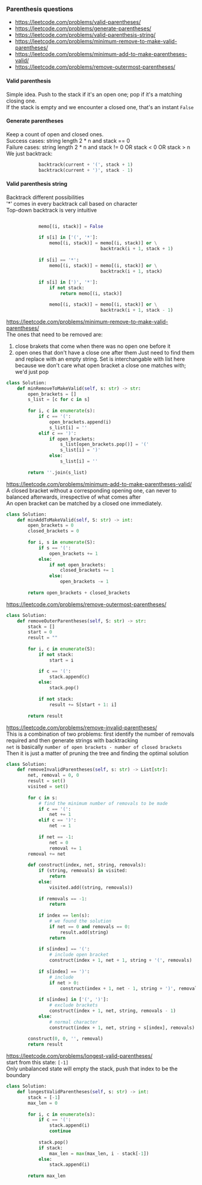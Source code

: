 ### Parenthesis questions

* https://leetcode.com/problems/valid-parentheses/
* https://leetcode.com/problems/generate-parentheses/
* https://leetcode.com/problems/valid-parenthesis-string/
* https://leetcode.com/problems/minimum-remove-to-make-valid-parentheses/
* https://leetcode.com/problems/minimum-add-to-make-parentheses-valid/
* https://leetcode.com/problems/remove-outermost-parentheses/

#### Valid parenthesis <br />
Simple idea. Push to the stack if it's an open one; pop if it's a matching closing one. <br />
If the stack is empty and we encounter a closed one, that's an instant `False`

#### Generate parentheses
Keep a count of open and closed ones. <br />
Success cases: string length 2 * n and stack == 0 <br />
Failure cases: string length 2 * n and stack != 0 OR stack < 0 OR stack > n <br />
We just backtrack:
```py
            backtrack(current + '(', stack + 1)
            backtrack(current + ')', stack - 1)
```

#### Valid parenthesis string
Backtrack different possibilities <br />
'*' comes in every backtrack call based on character <br />
Top-down backtrack is very intuitive
```py

            memo[(i, stack)] = False
            
            if s[i] in ['(', '*']:
                memo[(i, stack)] = memo[(i, stack)] or \
                                   backtrack(i + 1, stack + 1)
            
            if s[i] == '*':
                memo[(i, stack)] = memo[(i, stack)] or \
                                   backtrack(i + 1, stack)
            
            if s[i] in [')', '*']:
                if not stack:
                    return memo[(i, stack)]

                memo[(i, stack)] = memo[(i, stack)] or \
                                   backtrack(i + 1, stack - 1)
```
https://leetcode.com/problems/minimum-remove-to-make-valid-parentheses/ <br />
The ones that need to be removed are:
1. close brakets that come when there was no open one before it 
2. open ones that don't have a close one after them
Just need to find them and replace with an empty string.
Set is interchangable with list here because we don't care what open bracket a close one matches with; we'd just pop
```py
class Solution:
    def minRemoveToMakeValid(self, s: str) -> str:
        open_brackets = []
        s_list = [c for c in s]
        
        for i, c in enumerate(s):
            if c == '(':
                open_brackets.append(i)
                s_list[i] = ''
            elif c == ')':
                if open_brackets:
                    s_list[open_brackets.pop()] = '('
                    s_list[i] = ')'
                else:
                    s_list[i] = ''
        
        return ''.join(s_list)
```
https://leetcode.com/problems/minimum-add-to-make-parentheses-valid/ <br />
A closed bracket without a corresponding opening one, can never to balanced afterwards, irrespective of what comes after <br />
An open bracket can be matched by a closed one immediately.
```py
class Solution:
    def minAddToMakeValid(self, S: str) -> int:
        open_brackets = 0
        closed_brackets = 0
        
        for i, s in enumerate(S):
            if s == '(':
                open_brackets += 1
            else:
                if not open_brackets:
                    closed_brackets += 1
                else:
                    open_brackets -= 1
        
        return open_brackets + closed_brackets
```

https://leetcode.com/problems/remove-outermost-parentheses/
```py
class Solution:
    def removeOuterParentheses(self, S: str) -> str:
        stack = []
        start = 0
        result = ""
        
        for i, c in enumerate(S):
            if not stack:
                start = i

            if c == '(':
                stack.append(c)
            else:
                stack.pop()
            
            if not stack:
                result += S[start + 1: i]
        
        return result            
```
https://leetcode.com/problems/remove-invalid-parentheses/ <br />
This is a combination of two problems: first identify the number of removals required and then generate strings with backtracking <br />
`net` is basically `number of open brackets - number of closed brackets` <br />
Then it is just a matter of pruning the tree and finding the optimal solution
```py
class Solution:
    def removeInvalidParentheses(self, s: str) -> List[str]:
        net, removal = 0, 0
        result = set()
        visited = set()
        
        for c in s:
            # find the minimum number of removals to be made
            if c == '(':
                net += 1
            elif c == ')':
                net -= 1
            
            if net == -1:
                net = 0
                removal += 1
        removal += net
        
        def construct(index, net, string, removals):
            if (string, removals) in visited:
                return 
            else:
                visited.add((string, removals))
            
            if removals == -1:
                return
            
            if index == len(s):
                # we found the solution
                if net == 0 and removals == 0:
                    result.add(string)
                return
            
            if s[index] == '(':
                # include open bracket
                construct(index + 1, net + 1, string + '(', removals)
            
            if s[index] == ')':
                # include 
                if net > 0:
                    construct(index + 1, net - 1, string + ')', removals)
            
            if s[index] in ['(', ')']:
                # exclude brackets
                construct(index + 1, net, string, removals - 1)
            else:
                # normal character
                construct(index + 1, net, string + s[index], removals)
        
        construct(0, 0, '', removal)
        return result
```
https://leetcode.com/problems/longest-valid-parentheses/ <br />
start from this state: `[-1]` <br />
Only unbalanced state will empty the stack, push that index to be the boundary <br />
```py
class Solution:
    def longestValidParentheses(self, s: str) -> int:
        stack = [-1]
        max_len = 0
        
        for i, c in enumerate(s):
            if c == '(':
                stack.append(i)
                continue
            
            stack.pop()
            if stack:
                max_len = max(max_len, i - stack[-1])
            else:
                stack.append(i)
        
        return max_len
```